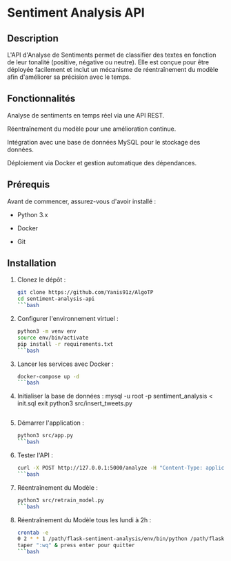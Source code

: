 # Sentiment Analysis API

## Description

L'API d'Analyse de Sentiments permet de classifier des textes en fonction de leur tonalité (positive, négative ou neutre). Elle est conçue pour être déployée facilement et inclut un mécanisme de réentraînement du modèle afin d'améliorer sa précision avec le temps.

## Fonctionnalités

Analyse de sentiments en temps réel via une API REST.

Réentraînement du modèle pour une amélioration continue.

Intégration avec une base de données MySQL pour le stockage des données.

Déploiement via Docker et gestion automatique des dépendances.

## Prérequis

Avant de commencer, assurez-vous d'avoir installé :

- Python 3.x

- Docker

- Git

## Installation

1. Clonez le dépôt :
   ```bash
   git clone https://github.com/Yanis91z/AlgoTP
   cd sentiment-analysis-api
   ```bash
2. Configurer l'environnement virtuel :
   ```bash
   python3 -m venv env
   source env/bin/activate
   pip install -r requirements.txt
   ```bash
3. Lancer les services avec Docker :
   ```bash
   docker-compose up -d
   ```bash
4. Initialiser la base de données :
   mysql -u root -p sentiment_analysis < init.sql
   exit
   python3 src/insert_tweets.py
   ```bash
5. Démarrer l'application :
   ```bash
   python3 src/app.py
   ```bash
7. Tester l'API :
   ```bash
   curl -X POST http://127.0.0.1:5000/analyze -H "Content-Type: application/json" -d @tweets.json
   ```bash
8. Réentraînement du Modèle :
   ```bash
   python3 src/retrain_model.py
   ```bash
9. Réentraînement du Modèle tous les lundi à 2h :
   ```bash
   crontab -e
   0 2 * * 1 /path/flask-sentiment-analysis/env/bin/python /path/flask-sentiment-analysis/src/retrain_model.py
   taper ":wq" & press enter pour quitter
   ```bash
